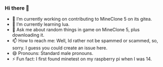### Hi there 👋

- 🔭 I’m currently working on contributing to MineClone 5 on its gitea.
- 🌱 I’m currently learning lua.
- 💬 Ask me about random things in game on MineClone 5, plus downloading it.
- 📫 How to reach me: Well, Id rather not be spammed or scammed, so, sorry. I guess you could create an issue here.
- 😄 Pronouns: Standard male pronouns.
- ⚡ Fun fact: I first found minetest on my raspberry pi when I was 14.


